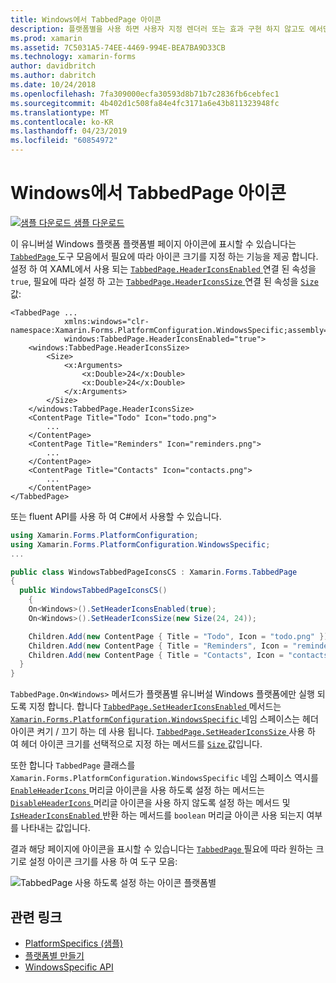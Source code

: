 ```yaml
---
title: Windows에서 TabbedPage 아이콘
description: 플랫폼별을 사용 하면 사용자 지정 렌더러 또는 효과 구현 하지 않고도 에서만 특정 플랫폼에서 사용할 수 있는 기능을 사용할 수 있습니다. 이 문서에서는 페이지 아이콘 TabbedPage 도구 모음에 표시 될 수 있도록 Windows 플랫폼별을 사용 하는 방법을 설명 합니다.
ms.prod: xamarin
ms.assetid: 7C5031A5-74EE-4469-994E-BEA7BA9D33CB
ms.technology: xamarin-forms
author: davidbritch
ms.author: dabritch
ms.date: 10/24/2018
ms.openlocfilehash: 7fa309000ecfa30593d8b71b7c2836fb6cebfec1
ms.sourcegitcommit: 4b402d1c508fa84e4fc3171a6e43b811323948fc
ms.translationtype: MT
ms.contentlocale: ko-KR
ms.lasthandoff: 04/23/2019
ms.locfileid: "60854972"
---
```

# <a name="tabbedpage-icons-on-windows"></a>Windows에서 TabbedPage 아이콘

[![샘플 다운로드](~/media/shared/download.png) 샘플 다운로드](https://developer.xamarin.com/samples/xamarin-forms/userinterface/platformspecifics/)

이 유니버설 Windows 플랫폼 플랫폼별 페이지 아이콘에 표시할 수 있습니다는 [ `TabbedPage` ](xref:Xamarin.Forms.TabbedPage) 도구 모음에서 필요에 따라 아이콘 크기를 지정 하는 기능을 제공 합니다. 설정 하 여 XAML에서 사용 되는 [ `TabbedPage.HeaderIconsEnabled` ](xref:Xamarin.Forms.PlatformConfiguration.WindowsSpecific.TabbedPage.HeaderIconsEnabledProperty) 연결 된 속성을 `true`, 필요에 따라 설정 하 고는 [ `TabbedPage.HeaderIconsSize` ](xref:Xamarin.Forms.PlatformConfiguration.WindowsSpecific.TabbedPage.HeaderIconsSizeProperty) 연결 된 속성을 [ `Size` ](xref:Xamarin.Forms.Size) 값:

```xaml
<TabbedPage ...
            xmlns:windows="clr-namespace:Xamarin.Forms.PlatformConfiguration.WindowsSpecific;assembly=Xamarin.Forms.Core"
            windows:TabbedPage.HeaderIconsEnabled="true">
    <windows:TabbedPage.HeaderIconsSize>
        <Size>
            <x:Arguments>
                <x:Double>24</x:Double>
                <x:Double>24</x:Double>
            </x:Arguments>
        </Size>
    </windows:TabbedPage.HeaderIconsSize>
    <ContentPage Title="Todo" Icon="todo.png">
        ...
    </ContentPage>
    <ContentPage Title="Reminders" Icon="reminders.png">
        ...
    </ContentPage>
    <ContentPage Title="Contacts" Icon="contacts.png">
        ...
    </ContentPage>
</TabbedPage>
```

또는 fluent API를 사용 하 여 C#에서 사용할 수 있습니다.

```csharp
using Xamarin.Forms.PlatformConfiguration;
using Xamarin.Forms.PlatformConfiguration.WindowsSpecific;
...

public class WindowsTabbedPageIconsCS : Xamarin.Forms.TabbedPage
{
  public WindowsTabbedPageIconsCS()
    {
    On<Windows>().SetHeaderIconsEnabled(true);
    On<Windows>().SetHeaderIconsSize(new Size(24, 24));

    Children.Add(new ContentPage { Title = "Todo", Icon = "todo.png" });
    Children.Add(new ContentPage { Title = "Reminders", Icon = "reminders.png" });
    Children.Add(new ContentPage { Title = "Contacts", Icon = "contacts.png" });
  }
}
```

`TabbedPage.On<Windows>` 메서드가 플랫폼별 유니버설 Windows 플랫폼에만 실행 되도록 지정 합니다. 합니다 [ `TabbedPage.SetHeaderIconsEnabled` ](xref:Xamarin.Forms.PlatformConfiguration.WindowsSpecific.TabbedPage.SetHeaderIconsEnabled(Xamarin.Forms.IPlatformElementConfiguration{Xamarin.Forms.PlatformConfiguration.Windows,Xamarin.Forms.TabbedPage},System.Boolean)) 메서드는 [ `Xamarin.Forms.PlatformConfiguration.WindowsSpecific` ](xref:Xamarin.Forms.PlatformConfiguration.WindowsSpecific) 네임 스페이스는 헤더 아이콘 켜기 / 끄기 하는 데 사용 됩니다. [ `TabbedPage.SetHeaderIconsSize` ](xref:Xamarin.Forms.PlatformConfiguration.WindowsSpecific.TabbedPage.SetHeaderIconsSize(Xamarin.Forms.IPlatformElementConfiguration{Xamarin.Forms.PlatformConfiguration.Windows,Xamarin.Forms.TabbedPage},Xamarin.Forms.Size)) 사용 하 여 헤더 아이콘 크기를 선택적으로 지정 하는 메서드를 [ `Size` ](xref:Xamarin.Forms.Size) 값입니다.

또한 합니다 `TabbedPage` 클래스를 `Xamarin.Forms.PlatformConfiguration.WindowsSpecific` 네임 스페이스 역시를 [ `EnableHeaderIcons` ](xref:Xamarin.Forms.PlatformConfiguration.WindowsSpecific.TabbedPage.EnableHeaderIcons*) 머리글 아이콘을 사용 하도록 설정 하는 메서드는 [ `DisableHeaderIcons` ](xref:Xamarin.Forms.PlatformConfiguration.WindowsSpecific.TabbedPage.DisableHeaderIcons*) 머리글 아이콘을 사용 하지 않도록 설정 하는 메서드 및 [ `IsHeaderIconsEnabled` ](xref:Xamarin.Forms.PlatformConfiguration.WindowsSpecific.TabbedPage.IsHeaderIconsEnabled*) 반환 하는 메서드를 `boolean` 머리글 아이콘 사용 되는지 여부를 나타내는 값입니다.

결과 해당 페이지에 아이콘을 표시할 수 있습니다는 [ `TabbedPage` ](xref:Xamarin.Forms.TabbedPage) 필요에 따라 원하는 크기로 설정 아이콘 크기를 사용 하 여 도구 모음:

![TabbedPage 사용 하도록 설정 하는 아이콘 플랫폼별](tabbedpage-icons-images/tabbedpage-icons.png "TabbedPage 사용 하도록 설정 하는 아이콘 플랫폼별")

## <a name="related-links"></a>관련 링크

- [PlatformSpecifics (샘플)](https://developer.xamarin.com/samples/xamarin-forms/userinterface/platformspecifics/)
- [플랫폼별 만들기](~/xamarin-forms/platform/platform-specifics/index.md#creating-platform-specifics)
- [WindowsSpecific API](xref:Xamarin.Forms.PlatformConfiguration.WindowsSpecific)
